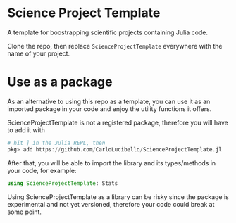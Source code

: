 # Science Project Template

A template for boostrapping scientific projects containing Julia code.

Clone the repo, then replace `ScienceProjectTemplate` everywhere with the name of your project.

# Use as a package

As an alternative to using this repo as a template, you can use it as an imported package
in your code and enjoy the utility functions it offers. 

ScienceProjectTemplate is not a registered package, therefore you will have to
add it with 

```julia
# hit ] in the Julia REPL, then
pkg> add https://github.com/CarloLucibello/ScienceProjectTemplate.jl
```

After that, you will be able to import the library and its types/methods in your code, for example: 
```julia
using ScienceProjectTemplate: Stats 
```

Using ScienceProjectTemplate as a library can be risky since the package is experimental and 
not yet versioned, therefore your code could break at some point.

